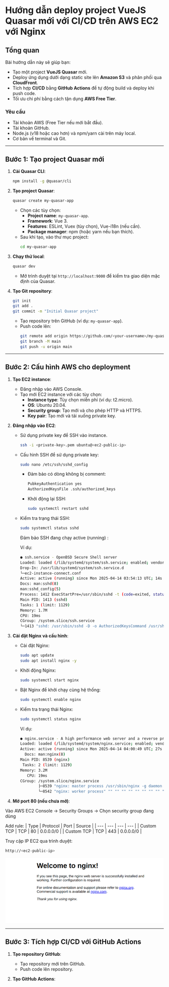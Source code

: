 # Hướng dẫn deploy project VueJS Quasar mới với CI/CD trên AWS EC2 với Nginx

## Tổng quan

Bài hướng dẫn này sẽ giúp bạn:

- Tạo một project **VueJS Quasar** mới.
- Deploy ứng dụng dưới dạng static site lên **Amazon S3** và phân phối qua **CloudFront**.
- Tích hợp **CI/CD** bằng **GitHub Actions** để tự động build và deploy khi push code.
- Tối ưu chi phí bằng cách tận dụng **AWS Free Tier**.

### Yêu cầu

- Tài khoản AWS (Free Tier nếu mới bắt đầu).
- Tài khoản GitHub.
- Node.js (v18 hoặc cao hơn) và npm/yarn cài trên máy local.
- Cơ bản về terminal và Git.

---

## Bước 1: Tạo project Quasar mới

1. **Cài Quasar CLI**:

   ```bash
   npm install -g @quasar/cli
   ```

2. **Tạo project Quasar**:

   ```bash
   quasar create my-quasar-app
   ```

   - Chọn các tùy chọn:
     - **Project name**: `my-quasar-app`.
     - **Framework**: Vue 3.
     - **Features**: ESLint, Vuex (tùy chọn), Vue-i18n (nếu cần).
     - **Package manager**: npm (hoặc yarn nếu bạn thích).
   - Sau khi tạo, vào thư mục project:
     ```bash
     cd my-quasar-app
     ```

3. **Chạy thử local**:

   ```bash
   quasar dev
   ```

   - Mở trình duyệt tại `http://localhost:9000` để kiểm tra giao diện mặc định của Quasar.

4. **Tạo Git repository**:
   ```bash
   git init
   git add .
   git commit -m "Initial Quasar project"
   ```
   - Tạo repository trên GitHub (ví dụ: `my-quasar-app`).
   - Push code lên:
     ```bash
     git remote add origin https://github.com/<your-username>/my-quasar-app.git
     git branch -M main
     git push -u origin main
     ```

---

## Bước 2: Cấu hình AWS cho deployment

1. **Tạo EC2 instance**:

   - Đăng nhập vào AWS Console.
   - Tạo mới EC2 instance với các tùy chọn:
     - **Instance type**: Tùy chọn miễn phí (ví dụ: t2.micro).
     - **OS**: Ubuntu 20.04.
     - **Security group**: Tạo mới và cho phép HTTP và HTTPS.
     - **Key pair**: Tạo mới và tải xuống private key.

2. **Đăng nhập vào EC2**:

   - Sử dụng private key để SSH vào instance.
     ```bash
     ssh -i <private-key>.pem ubuntu@<ec2-public-ip>
     ```
   - Cấu hình SSH để sử dụng private key:

     ```bash
     sudo nano /etc/ssh/sshd_config
     ```

     - Đảm bảo có dòng không bị comment:
       ```bash
       PubkeyAuthentication yes
       AuthorizedKeysFile .ssh/authorized_keys
       ```
     - Khởi động lại SSH:

       ```bash
       sudo systemctl restart sshd
       ```

   - Kiểm tra trạng thái SSH:

     ```bash
     sudo systemctl status sshd
     ```

     Đảm bảo SSH đang chạy active (running) :

     Ví dụ:

     ```bash
     ● ssh.service - OpenBSD Secure Shell server
     Loaded: loaded (/lib/systemd/system/ssh.service; enabled; vendor preset: enabled)
     Drop-In: /usr/lib/systemd/system/ssh.service.d
     └─ec2-instance-connect.conf
     Active: active (running) since Mon 2025-04-14 03:54:13 UTC; 14s ago
     Docs: man:sshd(8)
     man:sshd_config(5)
     Process: 1412 ExecStartPre=/usr/sbin/sshd -t (code=exited, status=0/SUCCESS)
     Main PID: 1413 (sshd)
     Tasks: 1 (limit: 1129)
     Memory: 1.7M
     CPU: 19ms
     CGroup: /system.slice/ssh.service
     └─1413 "sshd: /usr/sbin/sshd -D -o AuthorizedKeysCommand /usr/share/ec2-instance-connect/eic_run_authorized_keys %u %f -o AuthorizedKeysComm>
     ```

3. **Cài đặt Nginx và cấu hình**:

   - Cài đặt Nginx:
     ```bash
     sudo apt update
     sudo apt install nginx -y
     ```
   - Khởi động Nginx:

     ```bash
     sudo systemctl start nginx
     ```

   - Bật Nginx để khởi chạy cùng hệ thống:

     ```bash
     sudo systemctl enable nginx
     ```

   - Kiểm tra trạng thái Nginx:

     ```bash
     sudo systemctl status nginx
     ```

     Ví dụ:

     ```bash
     ● nginx.service - A high performance web server and a reverse proxy server
     Loaded: loaded (/lib/systemd/system/nginx.service; enabled; vendor preset: enabled)
     Active: active (running) since Mon 2025-04-14 04:00:49 UTC; 27s ago
       Docs: man:nginx(8)
     Main PID: 8539 (nginx)
      Tasks: 2 (limit: 1129)
     Memory: 3.2M
        CPU: 19ms
     CGroup: /system.slice/nginx.service
             ├─8539 "nginx: master process /usr/sbin/nginx -g daemon on; master_process on;"
             └─8542 "nginx: worker process" "" "" "" "" "" "" "" "" "" "" "" "" "" "" "" "" "" "" "" "" "" "" "" "" "" "" ""
     ```

4. **Mở port 80 (nếu chưa mở)**:

Vào AWS EC2 Console → Security Groups → Chọn security group đang dùng

Add rule:
| Type | Protocol | Port | Source |
| --- | --- | --- | --- |
| Custom TCP | TCP | 80 | 0.0.0.0/0 |
| Custom TCP | TCP | 443 | 0.0.0.0/0 |

Truy cập IP EC2 qua trình duyệt:

```bash
http://<ec2-public-ip>
```

![alt text](images/nginx.png)

---

## Bước 3: Tích hợp CI/CD với GitHub Actions

1. **Tạo repository GitHub**:

   - Tạo repository mới trên GitHub.
   - Push code lên repository.

2. **Tạo GitHub Actions**:
